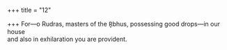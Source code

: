 +++
title = "12"

+++
For—o Rudras, masters of the R̥bhus, possessing good drops—in  our house  
and also in exhilaration you are provident.  